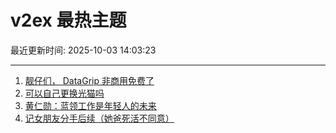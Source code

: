 # v2ex 最热主题

最近更新时间: 2025-10-03 14:03:23

--- 
1. [靓仔们， DataGrip 非商用免费了](https://www.v2ex.com/t/1163202) 
2. [可以自己更换光猫吗](https://www.v2ex.com/t/1163205) 
3. [黄仁勋：蓝领工作是年轻人的未来](https://www.v2ex.com/t/1163211) 
4. [记女朋友分手后续（她爸死活不同意）](https://www.v2ex.com/t/1163215) 
